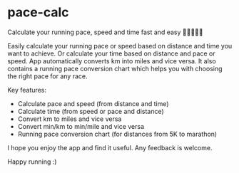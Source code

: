 # pace-calc
Calculate your running pace, speed and time fast and easy 🏃‍♂️👟🏃‍♀️

Easily calculate your running pace or speed based on distance and time you want to achieve. Or calculate your time based on distance and pace or speed. App automatically converts km into miles and vice versa. It also contains a running pace conversion chart which helps you with choosing the right pace for any race.

Key features:

- Calculate pace and speed (from distance and time)
- Calculate time (from speed or pace and distance)
- Convert km to miles and vice versa
- Convert min/km to min/mile and vice versa
- Running pace conversion chart (for distances from 5K to marathon)

I hope you enjoy the app and find it useful. Any feedback is welcome.

Happy running :)
